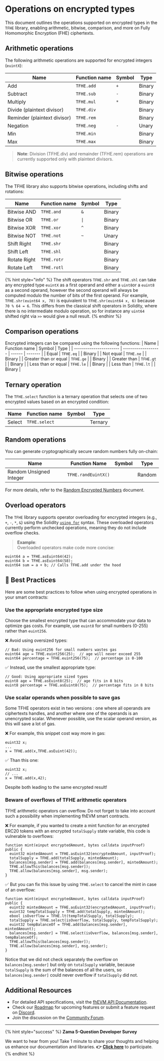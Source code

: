 # Operations on encrypted types

This document outlines the operations supported on encrypted types in the `TFHE` library, enabling arithmetic, bitwise, comparison, and more on Fully Homomorphic Encryption (FHE) ciphertexts.

## Arithmetic operations

The following arithmetic operations are supported for encrypted integers (`euintX`):

| Name                         | Function name | Symbol | Type   |
| ---------------------------- | ------------- | ------ | ------ |
| Add                          | `TFHE.add`    | `+`    | Binary |
| Subtract                     | `TFHE.sub`    | `-`    | Binary |
| Multiply                     | `TFHE.mul`    | `*`    | Binary |
| Divide (plaintext divisor)   | `TFHE.div`    |        | Binary |
| Reminder (plaintext divisor) | `TFHE.rem`    |        | Binary |
| Negation                     | `TFHE.neg`    | `-`    | Unary  |
| Min                          | `TFHE.min`    |        | Binary |
| Max                          | `TFHE.max`    |        | Binary |

> **Note**: Division (TFHE.div) and remainder (TFHE.rem) operations are currently supported only with plaintext divisors.

## Bitwise operations

The TFHE library also supports bitwise operations, including shifts and rotations:

| Name         | Function name | Symbol | Type   |
| ------------ | ------------- | ------ | ------ |
| Bitwise AND  | `TFHE.and`    | `&`    | Binary |
| Bitwise OR   | `TFHE.or`     | `\|`   | Binary |
| Bitwise XOR  | `TFHE.xor`    | `^`    | Binary |
| Bitwise NOT  | `TFHE.not`    | `~`    | Unary  |
| Shift Right  | `TFHE.shr`    |        | Binary |
| Shift Left   | `TFHE.shl`    |        | Binary |
| Rotate Right | `TFHE.rotr`   |        | Binary |
| Rotate Left  | `TFHE.rotl`   |        | Binary |

{% hint style="info" %}
The shift operators `TFHE.shr` and `TFHE.shl` can take any encrypted type `euintX` as a first operand and either a `uint8`or a `euint8` as a second operand, however the second operand will always be computed modulo the number of bits of the first operand. For example, `TFHE.shr(euint64 x, 70)` is equivalent to `TFHE.shr(euint64 x, 6)` because `70 % 64 = 6`. This differs from the classical shift operators in Solidity, where there is no intermediate modulo operation, so for instance any `uint64` shifted right via `>>` would give a null result.
{% endhinr %}

## Comparison operations

Encrypted integers can be compared using the following functions:
| Name | Function name | Symbol | Type |
| ----------------------- | ------------------- | ------ | ------- |
| Equal | `TFHE.eq` | | Binary |
| Not equal | `TFHE.ne` | | Binary |
| Greater than or equal | `TFHE.ge` | | Binary |
| Greater than | `TFHE.gt` | | Binary |
| Less than or equal | `TFHE.le` | | Binary |
| Less than | `TFHE.lt` | | Binary |

## Ternary operation

The `TFHE.select` function is a ternary operation that selects one of two encrypted values based on an encrypted condition:

| Name   | Function name | Symbol | Type    |
| ------ | ------------- | ------ | ------- |
| Select | `TFHE.select` |        | Ternary |

## Random operations

You can generate cryptographically secure random numbers fully on-chain:

| **Name**                | **Function Name**   | **Symbol** | **Type** |
| ----------------------- | ------------------- | ---------- | -------- |
| Random Unsigned Integer | `TFHE.randEuintX()` |            | Random   |

For more details, refer to the [Random Encrypted Numbers](../../guides/random.md) document.

## Overload operators

The `TFHE` library supports operator overloading for encrypted integers (e.g., `+`, `-`, `*`, `&`) using the Solidity [`using for`](https://docs.soliditylang.org/en/v0.8.22/contracts.html#using-for) syntax. These overloaded operators currently perform unchecked operations, meaning they do not include overflow checks.

> **Example**:  
> Overloaded operators make code more concise:

```solidity
euint64 a = TFHE.asEuint64(42);
euint64 b = TFHE.asEuint64(58);
euint64 sum = a + b; // Calls TFHE.add under the hood
```

## 🔧 Best Practices

Here are some best practices to follow when using encrypted operations in your smart contracts:

### Use the appropriate encrypted type size

Choose the smallest encrypted type that can accommodate your data to optimize gas costs. For example, use `euint8` for small numbers (0-255) rather than `euint256`.

❌ Avoid using oversized types:

```solidity
// Bad: Using euint256 for small numbers wastes gas
euint64 age = TFHE.euint256(25);  // age will never exceed 255
euint64 percentage = TFHE.euint256(75);  // percentage is 0-100
```

✅ Instead, use the smallest appropriate type:

```solidity
// Good: Using appropriate sized types
euint8 age = TFHE.asEuint8(25);  // age fits in 8 bits
euint8 percentage = TFHE.asEuint8(75);  // percentage fits in 8 bits
```

### Use scalar operands when possible to save gas

Some TFHE operators exist in two versions : one where all operands are ciphertexts handles, and another where one of the operands is an unencrypted scalar. Whenever possible, use the scalar operand version, as this will save a lot of gas.

❌ For example, this snippet cost way more in gas:

```solidity
euint32 x;
...
x = TFHE.add(x,TFHE.asEuint(42));
```

✅ Than this one:

```solidity
euint32 x;
// ...
x = TFHE.add(x,42);
```

Despite both leading to the same encrypted result!

### Beware of overflows of TFHE arithmetic operators

TFHE arithmetic operators can overflow. Do not forget to take into account such a possibility when implementing fhEVM smart contracts.

❌ For example, if you wanted to create a mint function for an encrypted ERC20 tokens with an encrypted `totalSupply` state variable, this code is vulnerable to overflows:

```solidity
function mint(einput encryptedAmount, bytes calldata inputProof) public {
  euint32 mintedAmount = TFHE.asEuint32(encryptedAmount, inputProof);
  totalSupply = TFHE.add(totalSupply, mintedAmount);
  balances[msg.sender] = TFHE.add(balances[msg.sender], mintedAmount);
  TFHE.allowThis(balances[msg.sender]);
  TFHE.allow(balances[msg.sender], msg.sender);
}
```

✅ But you can fix this issue by using `TFHE.select` to cancel the mint in case of an overflow:

```solidity
function mint(einput encryptedAmount, bytes calldata inputProof) public {
  euint32 mintedAmount = TFHE.asEuint32(encryptedAmount, inputProof);
  euint32 tempTotalSupply = TFHE.add(totalSupply, mintedAmount);
  ebool isOverflow = TFHE.lt(tempTotalSupply, totalSupply);
  totalSupply = TFHE.select(isOverflow, totalSupply, tempTotalSupply);
  euint32 tempBalanceOf = TFHE.add(balances[msg.sender], mintedAmount);
  balances[msg.sender] = TFHE.select(isOverflow, balances[msg.sender], tempBalanceOf);
  TFHE.allowThis(balances[msg.sender]);
  TFHE.allow(balances[msg.sender], msg.sender);
}
```

Notice that we did not check separately the overflow on `balances[msg.sender]` but only on `totalSupply` variable, because `totalSupply` is the sum of the balances of all the users, so `balances[msg.sender]` could never overflow if `totalSupply` did not.

## Additional Resources

- For detailed API specifications, visit the [fhEVM API Documentation](../../references/functions.md).
- Check our [Roadmap](../../developer/roadmap.md) for upcoming features or submit a feature request on [Discord](https://discord.com/invite/fhe-org).
- Join the discussion on the [Community Forum](https://community.zama.ai/c/fhevm/15).

---

{% hint style="success" %}
**Zama 5-Question Developer Survey**

We want to hear from you! Take 1 minute to share your thoughts and helping us enhance our documentation and libraries. **👉** [**Click here**](https://www.zama.ai/developer-survey) to participate.
{% endhint %}
